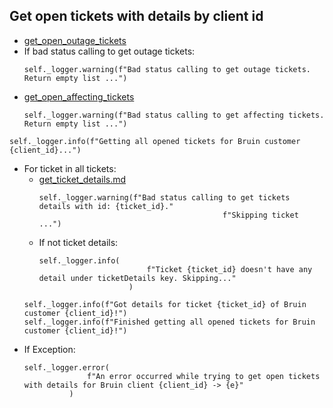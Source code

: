 ## Get open tickets with details by client id
* [get_open_outage_tickets](../repositories/bruin_repository/get_open_outage_tickets.md)
* If bad status calling to get outage tickets:
  ```
  self._logger.warning(f"Bad status calling to get outage tickets. Return empty list ...")
  ```
* [get_open_affecting_tickets](../repositories/bruin_repository/get_open_affecting_tickets.md)
  ```
  self._logger.warning(f"Bad status calling to get affecting tickets. Return empty list ...")
  ```
```
self._logger.info(f"Getting all opened tickets for Bruin customer {client_id}...")
```
* For ticket in all tickets:
  * [get_ticket_details.md](../repositories/bruin_repository/get_ticket_details.md)
    ```
    self._logger.warning(f"Bad status calling to get tickets details with id: {ticket_id}."
                                             f"Skipping ticket ...")
    ```
  * If not ticket details:
    ```
    self._logger.info(
                            f"Ticket {ticket_id} doesn't have any detail under ticketDetails key. Skipping..."
                        )
    ```
  ```
  self._logger.info(f"Got details for ticket {ticket_id} of Bruin customer {client_id}!")
  self._logger.info(f"Finished getting all opened tickets for Bruin customer {client_id}!")
  ```
* If Exception:
  ```
  self._logger.error(
                f"An error occurred while trying to get open tickets with details for Bruin client {client_id} -> {e}"
            )
  ```